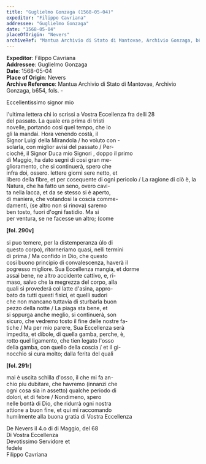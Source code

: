 ```yaml
---
title: "Guglielmo Gonzaga (1568-05-04)"
expeditor: "Filippo Cavriana"
addressee: "Guglielmo Gonzaga"
date: "1568-05-04"
placeOfOrigin: "Nevers"
archiveRef: "Mantua Archivio di Stato di Mantovae, Archivio Gonzaga, b654, fols. -"
---
```


**Expeditor**: Filippo Cavriana  
**Addressee**: Guglielmo Gonzaga  
**Date**: 1568-05-04  
**Place of Origin**: Nevers  
**Archive Reference**: Mantua Archivio di Stato di Mantovae, Archivio Gonzaga, b654, fols. -  

Eccellentissimo signor  mio

  
l'ultima lettera  chi io scrissi a Vostra Eccellenza  fra delli 28   
del passato. La quale era prima di tristi   
novelle, portando cosi quel tempo, che io   
gli la mandai. Hora venendo costà, il   
Signor  Luigi della Mirandola / ho voluto con -  
solarla, con  miglior avisi del passato / Per-  
cioché, il Signor  Duca mio Signori , doppo il primo   
di Maggio, ha dato segni di cosi gran me-  
glioramento, che si continuerà, spero che   
infra doi, ossero. lettere  giorni sere netto, et   
libero della fibre, et per cosequente di ogni pericolo / La ragione di ciò è, la   
Natura, che ha fatto un seno, overo cavi-  
ta nella lacca, et da se stesso si è aperto,   
di maniera, che votandosi la coscia comme-  
damenti, (se altro non si rinova) saremo   
ben tosto, fuori d'ogni fastidio. Ma si   
per ventura, se ne facesse un altro; (come


**[fol. 290v]**

  
si puo temere, per la distemperanza u̍lo di   
questo corpo), ritorneriamo quasi, nelli termini   
di prima / Ma confido in Dio, che questo   
cosi buono  principio di convalescenza, haverà il   
pogresso migliore. Sua Eccellenza  mangia, et dorme   
assai bene, ne altro accidente cattivo, e, ri-  
maso, salvo che la megrezza del corpo, alla   
quali si provederá col latte d'asina, appro-  
bato da tutti questi fisici, et quelli sudori   
che non mancano tuttavia di sturbarla buon   
pezzo della notte / La piaga sta bene, et   
si sppurga anche meglio, si continuerà, son   
sicuro, che vedremo tosto il fine delle nostre  fa-  
tiche / Ma per mio parere, Sua Eccellenza  serà   
impedita, et dibole, di quella gamba, perche, è,   
rotto quel ligamento, che tien legato l'osso   
della gamba, con  quello della coscia / et il gi-  
nocchio si cura molto; dalla ferita del quali 


**[fol. 291r]**

mai è uscita schilla d'osso, il che mi fa an-  
chio piu dubitare, che havremo (innanzi  che   
ogni cosa sia in assetto) qualche periodo di   
dolori, et di febre / Nondimeno, spero   
nelle bontà di Dio, che ridurrà ogni nostra   
attione a buon fine, et qui mi raccomando   
humilmente alla buona gratia  di Vostra Eccellenza 

De Nevers il 4.o di di Maggio, del 68  
Di Vostra Eccellenza   
Devotissimo  Servidore et   
fedele   
Filippo Cavriana

